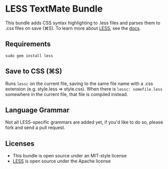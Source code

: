 LESS TextMate Bundle
====================

This bundle adds CSS syntax highlighting to .less files and parses them to .css files on save (⌘S).  To learn more about [LESS][], see the [docs](http://lesscss.org/docs.html).

Requirements
------------

`sudo gem install less`

Save to CSS (⌘S)
----------------

Runs `lessc` on the current file, saving to the same file name with a .css extension (e.g. style.less => style.css).
When there is `lessc: somefile.less` somewhere in the current file, that file is compiled instead.

Language Grammar
----------------

Not all LESS-specific grammars are added yet, if you'd like to do so, please fork and send a pull request.

Licenses
--------

* This bundle is open source under an MIT-style license
* [LESS][] is open source under the Apache license


[LESS]: http://lesscss.org

